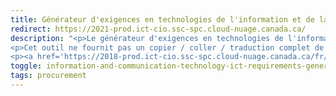 ```yaml
---
title: Générateur d'exigences en technologies de l'information et de la communication (TIC) (prototype)pour la norme EN 301 549 (2021)
redirect: https://2021-prod.ict-cio.ssc-spc.cloud-nuage.canada.ca/
description: "<p>Le générateur d'exigences en technologies de l'information et de la communication (TIC) (aussi connu comme l’assistant) peut être utilisé pour générer les exigences EN 301 549 qui sont pertinentes pour votre projet.</p>
<p>Cet outil ne fournit pas un copier / coller / traduction complet de la norme EN 301 549 ou des WCAG 2.1, seulement les portions pertinentes requises sont fournis pour définir les exigences d’accessibilité des TIC.</p>
<p><a href='https://2018-prod.ict-cio.ssc-spc.cloud-nuage.canada.ca/fr/'>Générateur d'exigences d'accessibilité des TIC (prototype) pour la norme EN 301 549 (2018) - obsolète</a></p>"
toggle: information-and-communication-technology-ict-requirements-generator-prototype-for-the-en-301-549-2021
tags: procurement
---
```

